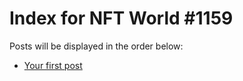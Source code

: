 # Index for NFT World #1159
Posts will be displayed in the order below:

- [Your first post](./001-first.md)

